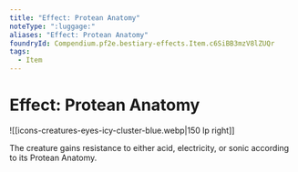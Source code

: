```yaml
---
title: "Effect: Protean Anatomy"
noteType: ":luggage:"
aliases: "Effect: Protean Anatomy"
foundryId: Compendium.pf2e.bestiary-effects.Item.c6SiBB3mzV8lZUQr
tags:
  - Item
---
```


# Effect: Protean Anatomy
![[icons-creatures-eyes-icy-cluster-blue.webp|150 lp right]]

The creature gains resistance to either acid, electricity, or sonic according to its Protean Anatomy.
